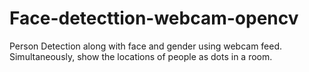 # Face-detecttion-webcam-opencv
Person Detection along with face and gender using webcam feed. Simultaneously, show the locations of people as dots in a room.
